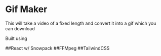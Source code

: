 # Gif Maker

This will take a video of a fixed length and convert it into a gif which you can download

Built using

##React w/ Snowpack
##FFMpeg
##TailwindCSS


